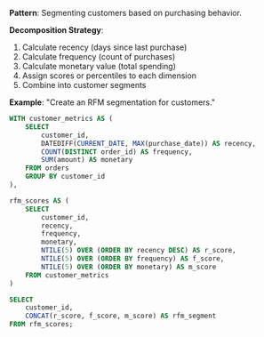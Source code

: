 **Pattern**: Segmenting customers based on purchasing behavior.

**Decomposition Strategy**:

1. Calculate recency (days since last purchase)
2. Calculate frequency (count of purchases)
3. Calculate monetary value (total spending)
4. Assign scores or percentiles to each dimension
5. Combine into customer segments

**Example**: "Create an RFM segmentation for customers."

```SQL
WITH customer_metrics AS (
    SELECT
        customer_id,
        DATEDIFF(CURRENT_DATE, MAX(purchase_date)) AS recency,
        COUNT(DISTINCT order_id) AS frequency,
        SUM(amount) AS monetary
    FROM orders
    GROUP BY customer_id
),

rfm_scores AS (
    SELECT
        customer_id,
        recency,
        frequency,
        monetary,
        NTILE(5) OVER (ORDER BY recency DESC) AS r_score,
        NTILE(5) OVER (ORDER BY frequency) AS f_score,
        NTILE(5) OVER (ORDER BY monetary) AS m_score
    FROM customer_metrics
)

SELECT
    customer_id,
    CONCAT(r_score, f_score, m_score) AS rfm_segment
FROM rfm_scores;
```
